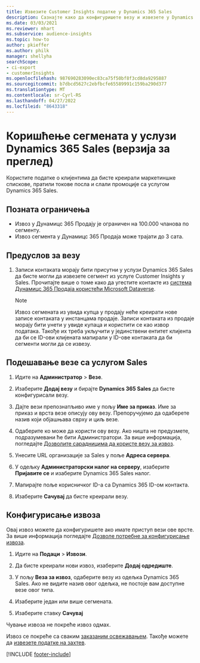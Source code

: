 ```yaml
---
title: Извезите Customer Insights податке у Dynamics 365 Sales
description: Сазнајте како да конфигуришете везу и извезете у Dynamics 365 Sales.
ms.date: 03/03/2021
ms.reviewer: mhart
ms.subservice: audience-insights
ms.topic: how-to
author: pkieffer
ms.author: philk
manager: shellyha
searchScope:
- ci-export
- customerInsights
ms.openlocfilehash: 987690283090ec83ca75f50bf8f3cd8da9295887
ms.sourcegitcommit: b7dbcd5627c2ebfbcfe65589991c159ba290d377
ms.translationtype: MT
ms.contentlocale: sr-Cyrl-RS
ms.lasthandoff: 04/27/2022
ms.locfileid: "8643318"
---
```

# <a name="use-segments-in-dynamics-365-sales-preview"></a>Коришћење сегмената у услузи Dynamics 365 Sales (верзија за преглед)



Користите податке о клијентима да бисте креирали маркетиншке спискове, пратили токове посла и слали промоције са услугом Dynamics 365 Sales.

## <a name="known-limitations"></a>Позната ограничења

- Извоз у Дyнамицс 365 Продају је ограничен на 100.000 чланова по сегменту.
- Извоз сегмента у Дyнамицс 365 Продаја може трајати до 3 сата. 

## <a name="prerequisite-for-connection"></a>Предуслов за везу

1. Записи контаката морају бити присутни у услузи Dynamics 365 Sales да бисте могли да извезете сегмент из услуге Customer Insights у Sales. Прочитајте више о томе како да угестите контакте из [система Дyнамицс 365 Продаја користећи Microsoft Dataverse](connect-dataverse-managed-lake.md).

   > [!NOTE]
   > Извоз сегмената из увида купца у продају неће креирати нове записе контаката у инстанцама продаје. Записи контаката из продаје морају бити унети у увиде купаца и користити се као извор података. Такође их треба укључити у јединствени ентитет клијента да би се ID-ови клијената мапирали у ID-ове контаката да би сегменти могли да се извезу.

## <a name="set-up-the-connection-to-sales"></a>Подешавање везе са услугом Sales

1. Идите на **Администратор** > **Везе**.

1. Изаберите **Додај везу** и бирајте **Dynamics 365 Sales** да бисте конфигурисали везу.

1. Дајте вези препознатљиво име у пољу **Име за приказ**. Име за приказ и врста везе описују ову везу. Препоручујемо да одаберете назив који објашњава сврху и циљ везе.

1. Одаберите ко може да користи ову везу. Ако ништа не предузмете, подразумевани ће бити Администратори. За више информација, погледајте [Дозволите сарадницима да користе везу за извоз](connections.md#allow-contributors-to-use-a-connection-for-exports).

1. Унесите URL организације за Sales у поље **Адреса сервера**.

1. У одељку **Администраторски налог на серверу**, изаберите **Пријавите се** и изаберите Dynamics 365 Sales налог.

1. Мапирајте поље корисничког ID-а са Dynamics 365 ID-ом контакта.

1. Изаберите **Сачувај** да бисте креирали везу. 

## <a name="configure-an-export"></a>Конфигурисање извоза

Овај извоз можете да конфигуришете ако имате приступ вези ове врсте. За више информација погледајте [Дозволе потребне за конфигурисање извоза](export-destinations.md#set-up-a-new-export).

1. Идите на **Подаци** > **Извози**.

1. Да бисте креирали нови извоз, изаберите **Додај одредиште**.

1. У пољу **Веза за извоз**, одаберите везу из одељка Dynamics 365 Sales. Ако не видите назив овог одељка, не постоје вам доступне везе овог типа.

1. Изаберите један или више сегмената.

1. Изаберите ставку **Сачувај**

Чување извоза не покреће извоз одмах.

Извоз се покреће са сваким [заказаним освежавањем](system.md#schedule-tab). Такође можете да [извезете податке на захтев](export-destinations.md#run-exports-on-demand). 

[!INCLUDE [footer-include](includes/footer-banner.md)]
